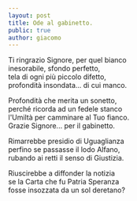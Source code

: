 ```yaml
---
layout: post
title: Ode al gabinetto.
public: true
author: giacomo
---
```


Ti ringrazio Signore, per quel bianco  
inesorabile, sfondo perfetto,  
tela di ogni più piccolo difetto,  
profondità insondata... di cui manco.

Profondità che merita un sonetto,  
perché ricorda ad un fedele stanco  
l'Umiltà per camminare al Tuo fianco.  
Grazie Signore... per il gabinetto.

Rimarrebbe presidio di Uguaglianza  
perfino se passasse il lodo Alfano,  
rubando ai retti il senso di Giustizia.

Riuscirebbe a diffonder la notizia  
se la Carta che fu Patria Speranza  
fosse insozzata da un sol deretano?
